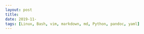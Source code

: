 ```yaml
---
layout: post
title: 
date: 2019-11-
tags: [Linux, Bash, vim, markdown, md, Python, pandoc, yaml]
---
```




